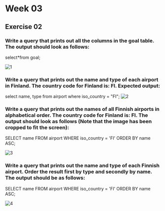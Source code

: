 # Week 03
## Exercise 02
### Write a query that prints out all the columns in the goal table. The output should look as follows: <br>
select*from goal; 

![1](https://github.com/user-attachments/assets/0ed8909a-164a-49b4-8d6a-35ca1257c7fd)


### Write a query that prints out the name and type of each airport in Finland. The country code for Finland is: FI. Expected output: <br>
select name, type from airport where iso_country = "FI";
![2](https://github.com/user-attachments/assets/02d2bbf0-23b6-4dc7-9659-f1a4b9521c18)

### Write a query that prints out the names of all Finnish airports in alphabetical order. The country code for Finland is: FI. The output should look as follows (Note that the image has been cropped to fit the screen): <br>
SELECT name FROM airport WHERE iso_country = 'FI' ORDER BY name ASC;

![3](https://github.com/user-attachments/assets/4e97e1b4-8344-474b-8e20-54df934d57e7)

### Write a query that prints out the name and type of each Finnish airport. Order the result first by type and secondly by name. The output should be as follows: <br>
SELECT name FROM airport WHERE iso_country = 'FI' ORDER BY name ASC;

![4](https://github.com/user-attachments/assets/4187ecee-031b-4948-acab-338b813d6cce)

